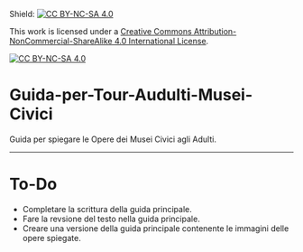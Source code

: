 Shield: [![CC BY-NC-SA 4.0][cc-by-nc-sa-shield]][cc-by-nc-sa]

This work is licensed under a
[Creative Commons Attribution-NonCommercial-ShareAlike 4.0 International License][cc-by-nc-sa].

[![CC BY-NC-SA 4.0][cc-by-nc-sa-image]][cc-by-nc-sa]

[cc-by-nc-sa]: http://creativecommons.org/licenses/by-nc-sa/4.0/
[cc-by-nc-sa-image]: https://licensebuttons.net/l/by-nc-sa/4.0/88x31.png
[cc-by-nc-sa-shield]: https://img.shields.io/badge/License-CC%20BY--NC--SA%204.0-lightgrey.svg


# Guida-per-Tour-Audulti-Musei-Civici
Guida per spiegare le Opere dei Musei Civici agli Adulti.

---

# To-Do
- Completare la scrittura della guida principale.
- Fare la revsione del testo nella guida principale.
- Creare una versione della guida principale contenente le immagini delle opere spiegate.
